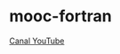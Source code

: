 # mooc-fortran



[Canal YouTube](https://youtube.com/playlist?list=PLfhLkMZekT1C1Mq3wVQS0ttwZVeBKgh4_)

